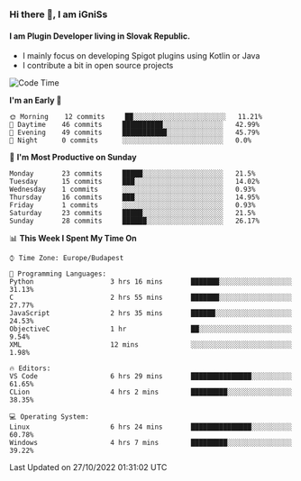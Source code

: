 ### Hi there 👋, I am iGniSs

#### I am Plugin Developer living in Slovak Republic.
- I mainly focus on developing Spigot plugins using Kotlin or Java
- I contribute a bit in open source projects

<!--START_SECTION:waka-->
![Code Time](http://img.shields.io/badge/Code%20Time-943%20hrs%2010%20mins-blue)

**I'm an Early 🐤** 

```text
🌞 Morning    12 commits     ██░░░░░░░░░░░░░░░░░░░░░░░   11.21% 
🌆 Daytime    46 commits     ██████████░░░░░░░░░░░░░░░   42.99% 
🌃 Evening    49 commits     ███████████░░░░░░░░░░░░░░   45.79% 
🌙 Night      0 commits      ░░░░░░░░░░░░░░░░░░░░░░░░░   0.0%

```
📅 **I'm Most Productive on Sunday** 

```text
Monday       23 commits     █████░░░░░░░░░░░░░░░░░░░░   21.5% 
Tuesday      15 commits     ███░░░░░░░░░░░░░░░░░░░░░░   14.02% 
Wednesday    1 commits      ░░░░░░░░░░░░░░░░░░░░░░░░░   0.93% 
Thursday     16 commits     ███░░░░░░░░░░░░░░░░░░░░░░   14.95% 
Friday       1 commits      ░░░░░░░░░░░░░░░░░░░░░░░░░   0.93% 
Saturday     23 commits     █████░░░░░░░░░░░░░░░░░░░░   21.5% 
Sunday       28 commits     ██████░░░░░░░░░░░░░░░░░░░   26.17%

```


📊 **This Week I Spent My Time On** 

```text
⌚︎ Time Zone: Europe/Budapest

💬 Programming Languages: 
Python                   3 hrs 16 mins       ███████░░░░░░░░░░░░░░░░░░   31.13% 
C                        2 hrs 55 mins       ███████░░░░░░░░░░░░░░░░░░   27.77% 
JavaScript               2 hrs 35 mins       ██████░░░░░░░░░░░░░░░░░░░   24.53% 
ObjectiveC               1 hr                ██░░░░░░░░░░░░░░░░░░░░░░░   9.54% 
XML                      12 mins             ░░░░░░░░░░░░░░░░░░░░░░░░░   1.98%

🔥 Editors: 
VS Code                  6 hrs 29 mins       ███████████████░░░░░░░░░░   61.65% 
CLion                    4 hrs 2 mins        █████████░░░░░░░░░░░░░░░░   38.35%

💻 Operating System: 
Linux                    6 hrs 24 mins       ███████████████░░░░░░░░░░   60.78% 
Windows                  4 hrs 7 mins        █████████░░░░░░░░░░░░░░░░   39.22%

```


 Last Updated on 27/10/2022 01:31:02 UTC
<!--END_SECTION:waka-->